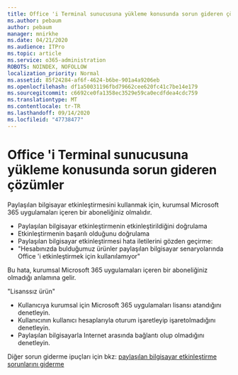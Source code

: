 ```yaml
---
title: Office 'i Terminal sunucusuna yükleme konusunda sorun gideren çözümler
ms.author: pebaum
author: pebaum
manager: mnirkhe
ms.date: 04/21/2020
ms.audience: ITPro
ms.topic: article
ms.service: o365-administration
ROBOTS: NOINDEX, NOFOLLOW
localization_priority: Normal
ms.assetid: 85f24284-af6f-4624-b6be-901a4a9206eb
ms.openlocfilehash: df1a50031196fbd79662cee620fc41c7be14e179
ms.sourcegitcommit: c6692ce0fa1358ec3529e59ca0ecdfdea4cdc759
ms.translationtype: MT
ms.contentlocale: tr-TR
ms.lasthandoff: 09/14/2020
ms.locfileid: "47738477"
---
```

# <a name="solutions-for-issues-around-installing-office-on-a-terminal-server"></a>Office 'i Terminal sunucusuna yükleme konusunda sorun gideren çözümler

Paylaşılan bilgisayar etkinleştirmesini kullanmak için, kurumsal Microsoft 365 uygulamaları içeren bir aboneliğiniz olmalıdır.
  
- Paylaşılan bilgisayar etkinleştirmenin etkinleştirildiğini doğrulama
- Etkinleştirmenin başarılı olduğunu doğrulama
- Paylaşılan bilgisayar etkinleştirmesi hata iletilerini gözden geçirme:
- "Hesabınızda bulduğumuz ürünler paylaşılan bilgisayar senaryolarında Office 'i etkinleştirmek için kullanılamıyor"
  
Bu hata, kurumsal Microsoft 365 uygulamaları içeren bir aboneliğiniz olmadığı anlamına gelir.

"Lisanssız ürün"

- Kullanıcıya kurumsal için Microsoft 365 uygulamaları lisansı atandığını denetleyin.
- Kullanıcının kullanıcı hesaplarıyla oturum işaretleyip işaretolmadığını denetleyin.
- Paylaşılan bilgisayarla Internet arasında bağlantı olup olmadığını denetleyin.

Diğer sorun giderme ipuçları için bkz: [paylaşılan bilgisayar etkinleştirme sorunlarını giderme](https://docs.microsoft.com/DeployOffice/troubleshoot-shared-computer-activation)